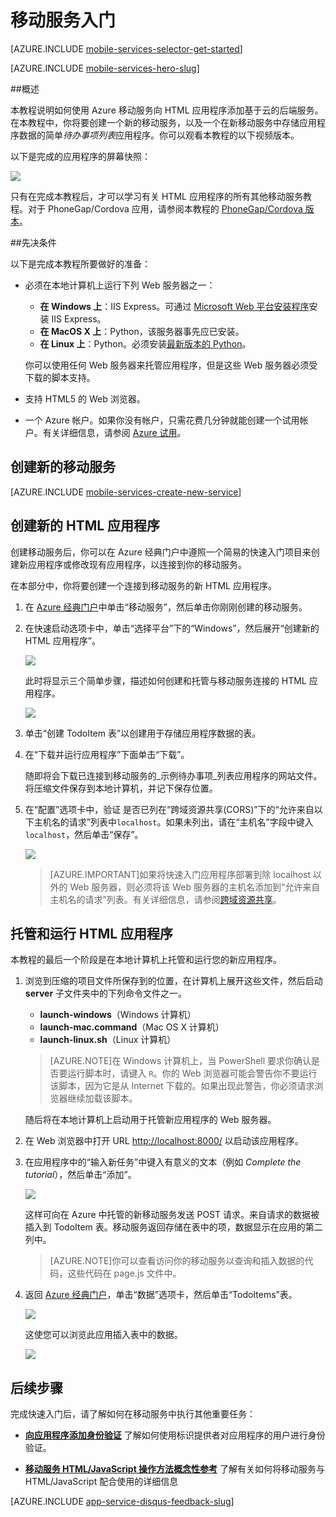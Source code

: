 <properties
	pageTitle="适用于 HTML/JavaScript 应用的 Azure 移动服务入门 | Windows Azure"
	description="按照本教程进行操作，开始使用 Azure 移动服务进行 HTML 开发。"
	services="mobile-services"
	documentationCenter=""
	authors="ggailey777"
	manager="dwrede"
	editor=""/>

<tags
	ms.service="mobile-services"
	ms.date="11/30/2015"
	wacn.date="01/29/2016"/>


#  <a name="getting-started"></a>移动服务入门

[AZURE.INCLUDE [mobile-services-selector-get-started](../includes/mobile-services-selector-get-started.md)]
&nbsp;

[AZURE.INCLUDE [mobile-services-hero-slug](../includes/mobile-services-hero-slug.md)]

##概述 

本教程说明如何使用 Azure 移动服务向 HTML 应用程序添加基于云的后端服务。在本教程中，你将要创建一个新的移动服务，以及一个在新移动服务中存储应用程序数据的简单*待办事项列表*应用程序。你可以观看本教程的以下视频版本。

以下是完成的应用程序的屏幕快照：

![][0]

只有在完成本教程后，才可以学习有关 HTML 应用程序的所有其他移动服务教程。对于 PhoneGap/Cordova 应用，请参阅本教程的 [PhoneGap/Cordova 版本](/documentation/articles/mobile-services-javascript-backend-phonegap-get-started)。

##先决条件

以下是完成本教程所要做好的准备：

+ 必须在本地计算机上运行下列 Web 服务器之一：

	+  **在 Windows 上**：IIS Express。可通过 [Microsoft Web 平台安装程序]安装 IIS Express。   
	+  **在 MacOS X 上**：Python，该服务器事先应已安装。
	+  **在 Linux 上**：Python。必须安装[最新版本的 Python]。 
	
	你可以使用任何 Web 服务器来托管应用程序，但是这些 Web 服务器必须受下载的脚本支持。

+ 支持 HTML5 的 Web 浏览器。
+ 一个 Azure 帐户。如果你没有帐户，只需花费几分钟就能创建一个试用帐户。有关详细信息，请参阅 [Azure 试用](/pricing/1rmb-trial)。 


##  <a name="create-new-service"></a>创建新的移动服务

[AZURE.INCLUDE [mobile-services-create-new-service](../includes/mobile-services-create-new-service.md)]

##  创建新的 HTML 应用程序

创建移动服务后，你可以在 Azure 经典门户中遵照一个简易的快速入门项目来创建新应用程序或修改现有应用程序，以连接到你的移动服务。

在本部分中，你将要创建一个连接到移动服务的新 HTML 应用程序。

1.  在 [Azure 经典门户]中单击“移动服务”，然后单击你刚刚创建的移动服务。

   
2. 在快速启动选项卡中，单击“选择平台”下的“Windows”，然后展开“创建新的 HTML 应用程序”。

   	![][6]

   	此时将显示三个简单步骤，描述如何创建和托管与移动服务连接的 HTML 应用程序。

  	![][7]

3. 单击“创建 TodoItem 表”以创建用于存储应用程序数据的表。

4. 在“下载并运行应用程序”下面单击“下载”。

  	随即将会下载已连接到移动服务的_示例待办事项_列表应用程序的网站文件。将压缩文件保存到本地计算机，并记下保存位置。

5. 在“配置”选项卡中，验证 是否已列在“跨域资源共享(CORS)”下的“允许来自以下主机名的请求”列表中`localhost`。如果未列出，请在“主机名”字段中键入 `localhost`，然后单击“保存”。

  	![][9]

	> [AZURE.IMPORTANT]如果将快速入门应用程序部署到除 localhost 以外的 Web 服务器，则必须将该 Web 服务器的主机名添加到“允许来自主机名的请求”列表。有关详细信息，请参阅[跨域资源共享](http://msdn.microsoft.com/zh-cn/library/windowsazure/dn155871.aspx"%20target="_blank)。

##  托管和运行 HTML 应用程序

本教程的最后一个阶段是在本地计算机上托管和运行您的新应用程序。

1. 浏览到压缩的项目文件所保存到的位置，在计算机上展开这些文件，然后启动 **server** 子文件夹中的下列命令文件之一。

	+ **launch-windows**（Windows 计算机）
	+ **launch-mac.command**（Mac OS X 计算机）
	+ **launch-linux.sh**（Linux 计算机）

	> [AZURE.NOTE]在 Windows 计算机上，当 PowerShell 要求你确认是否要运行脚本时，请键入 `R`。你的 Web 浏览器可能会警告你不要运行该脚本，因为它是从 Internet 下载的。如果出现此警告，你必须请求浏览器继续加载该脚本。

	随后将在本地计算机上启动用于托管新应用程序的 Web 服务器。

2. 在 Web 浏览器中打开 URL <a href="http://localhost:8000/" target="_blank">http://localhost:8000/</a> 以启动该应用程序。

3. 在应用程序中的“输入新任务”中键入有意义的文本（例如 _Complete the tutorial_），然后单击“添加”。

   	![][10]

   	这样可向在 Azure 中托管的新移动服务发送 POST 请求。来自请求的数据被插入到 TodoItem 表。移动服务返回存储在表中的项，数据显示在应用的第二列中。

	> [AZURE.NOTE]你可以查看访问你的移动服务以查询和插入数据的代码，这些代码在 page.js 文件中。

4. 返回 [Azure 经典门户]，单击“数据”选项卡，然后单击“TodoItems”表。

   	![][11]

   	这使您可以浏览此应用插入表中的数据。

   	![][12]

##  <a name="next-steps"></a>后续步骤
完成快速入门后，请了解如何在移动服务中执行其他重要任务：

* **[向应用程序添加身份验证]**
了解如何使用标识提供者对应用程序的用户进行身份验证。

* **[移动服务 HTML/JavaScript 操作方法概念性参考]**
了解有关如何将移动服务与 HTML/JavaScript 配合使用的详细信息


[AZURE.INCLUDE [app-service-disqus-feedback-slug](../includes/app-service-disqus-feedback-slug.md)]

<!-- Anchors. -->

[Getting started with Mobile Services]: #getting-started
[Create a new mobile service]: #create-new-service
[Define the mobile service instance]: #define-mobile-service-instance
[Next Steps]: #next-steps

<!-- Images. -->
[0]: ./media/mobile-services-html-get-started/mobile-quickstart-completed-html.png

[6]: ./media/mobile-services-html-get-started/mobile-portal-quickstart-html.png
[7]: ./media/mobile-services-html-get-started/mobile-quickstart-steps-html.png

[9]: ./media/mobile-services-html-get-started/mobile-services-set-cors-localhost.png
[10]: ./media/mobile-services-html-get-started/mobile-quickstart-startup-html.png
[11]: ./media/mobile-services-html-get-started/mobile-data-tab.png
[12]: ./media/mobile-services-html-get-started/mobile-data-browse.png


<!-- URLs. -->
[向应用程序添加身份验证]: /documentation/articles/mobile-services-html-get-started-users

[Azure 经典门户]: https://manage.windowsazure.cn/
[Microsoft Web 平台安装程序]: http://go.microsoft.com/fwlink/p/?LinkId=286333
[最新版本的 Python]: http://go.microsoft.com/fwlink/p/?LinkId=286342
[移动服务 HTML/JavaScript 操作方法概念性参考]: /zh-cn/documentation/articles/mobile-services-html-how-to-use-client-library
[Cross-origin resource sharing]: http://msdn.microsoft.com/zh-cn/library/windowsazure/dn155871.aspx

<!---HONumber=Mooncake_0118_2016-->
